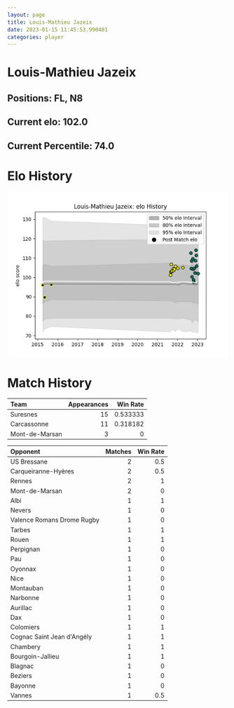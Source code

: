 ```yaml
---  
layout: page  
title: Louis-Mathieu Jazeix  
date: 2023-01-15 11:45:53.990401  
categories: player  
---
```

# Louis-Mathieu Jazeix

## Positions: FL, N8

## Current elo: 102.0

## Current Percentile: 74.0

# Elo History


![elo history](history_Louis-MathieuJazeix.png)
# Match History


| Team           |   Appearances |   Win Rate |
|:---------------|--------------:|-----------:|
| Suresnes       |            15 |   0.533333 |
| Carcassonne    |            11 |   0.318182 |
| Mont-de-Marsan |             3 |   0        |

| Opponent                   |   Matches |   Win Rate |
|:---------------------------|----------:|-----------:|
| US Bressane                |         2 |        0.5 |
| Carqueiranne-Hyères        |         2 |        0.5 |
| Rennes                     |         2 |        1   |
| Mont-de-Marsan             |         2 |        0   |
| Albi                       |         1 |        1   |
| Nevers                     |         1 |        0   |
| Valence Romans Drome Rugby |         1 |        0   |
| Tarbes                     |         1 |        1   |
| Rouen                      |         1 |        1   |
| Perpignan                  |         1 |        0   |
| Pau                        |         1 |        0   |
| Oyonnax                    |         1 |        0   |
| Nice                       |         1 |        0   |
| Montauban                  |         1 |        0   |
| Narbonne                   |         1 |        0   |
| Aurillac                   |         1 |        0   |
| Dax                        |         1 |        0   |
| Colomiers                  |         1 |        1   |
| Cognac Saint Jean d'Angély |         1 |        1   |
| Chambery                   |         1 |        1   |
| Bourgoin-Jallieu           |         1 |        1   |
| Blagnac                    |         1 |        0   |
| Beziers                    |         1 |        0   |
| Bayonne                    |         1 |        0   |
| Vannes                     |         1 |        0.5 |
